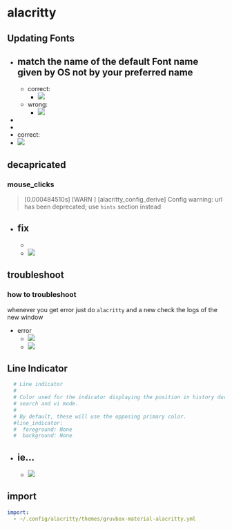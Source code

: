 # alacritty


## Updating Fonts

- match the name of the default Font name given by OS not by your preferred name
	- 
	-  correct:
		- ![](aharo_179_1.png)
	- wrong:
		- ![](aharo_179_2.png)
- 
- 
- correct:
- ![](aharo_179_3.png)



## decapricated 

### mouse_clicks

> 	[0.000484510s] [WARN ] [alacritty_config_derive] Config warning: url has been deprecated; use `hints` section instead

- fix
	- 
	- 
	- ![](aharo_181.png)






## troubleshoot

### how to troubleshoot

whenever you get error just do `alacritty` and a new check the logs of the new window

- error
	- ![](aharo24.png)
	- ![](aharo24_1.png)



## Line Indicator


``` yml
  # Line indicator
  #
  # Color used for the indicator displaying the position in history during
  # search and vi mode.
  #
  # By default, these will use the opposing primary color.
  #line_indicator:
  #  foreground: None
  #  background: None


```

- ie...
	- 
	- ![](aharo24_11.png)




## import

``` yml
import:
  - ~/.config/alacritty/themes/gruvbox-material-alacritty.yml
```


